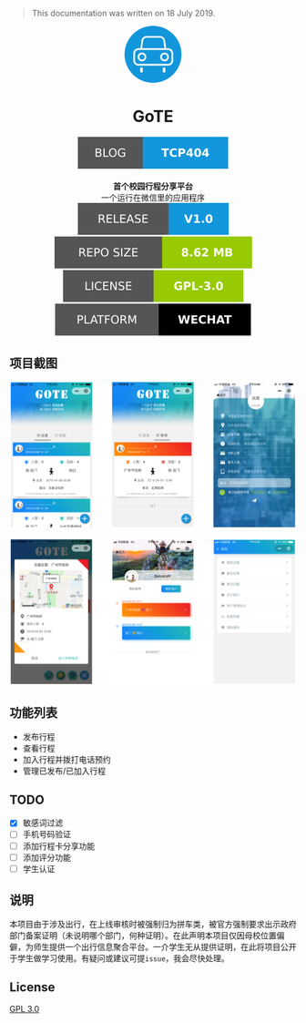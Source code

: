 > This documentation was written on 18 July 2019. 



<p align="center"><img src="README/logo.png" alt="logo" width="100" height="100"></p>
<h1 align="center">GoTE</h1>
<div align="center">
  <a href="https://blog.tcp404.com">
    <img src="README/blog.svg" alt="BLOG">
  </a>
</div><br/>
<div align="center">
  <strong>首个校园行程分享平台</strong>
</div>
<div align="center">
  一个运行在微信里的应用程序
</div>

<div align="center" >
	<!--version-->
    <a href="https://github.com/TCP404/GoTE-miniprogram/releases/tag/v1.0" target="blank">
		<img alt="GitHub release" src="README/release.svg"/>
    </a>
	<!--repo size-->
    <img alt="GitHub repo size" src="README/repo-size.svg">
    <!--license-->
    <img alt="GitHub" src="README/license.svg">
    <!--platform-->
    <a href="https://developers.weixin.qq.com/miniprogram/dev/devtools/download.html" target="blank">
    	<img alt="platform" src="README/platform.svg"/>
    </a>
</div>



## 项目截图

![项目截图1](README/界面设计1.png)

![项目截图2](README/界面设计2.png)

## 功能列表

- 发布行程
- 查看行程
- 加入行程并拨打电话预约
- 管理已发布/已加入行程

## TODO

- [x] 敏感词过滤
- [ ] 手机号码验证
- [ ] 添加行程卡分享功能
- [ ] 添加评分功能
- [ ] 学生认证

## 说明

本项目由于涉及出行，在上线审核时被强制归为拼车类，被官方强制要求出示政府部门备案证明（未说明哪个部门，何种证明）。在此声明本项目仅因母校位置偏僻，为师生提供一个出行信息聚合平台。一介学生无从提供证明，在此将项目公开于学生做学习使用。有疑问或建议可提`issue`，我会尽快处理。

## License

<a href="./LICENSE">GPL 3.0</a>

